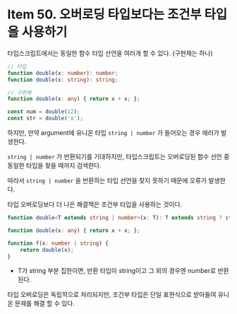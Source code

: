 # Item 50. 오버로딩 타입보다는 조건부 타입을 사용하기

타입스크립트에서는 동일한 함수 타입 선언을 여러개 할 수 있다. (구현채는 하나)

```ts
// 타입
function double(x: number): number;
function double(x: string): string;

// 구현체
function double(x: any) { return x + x; };

const num = double(12);
const str = double('x');
```

하지만, 만약 argument에 유니온 타입 `string | number` 가 들어오는 경우 에러가 발생한다.

`string | number` 가 반환되기를 기대하지만, 타입스크립트는 오버로딩된 함수 선언 중 동일한 타입을 찾을 때까지 검색한다.

따라서 `string | number` 을 반환하는 타입 선언을 찾지 못하기 때문에 오류가 발생한다.

타입 오버로딩보다 더 나은 해결책은 조건부 타입을 사용하는 것이다.

```ts
function double<T extends string | number>(x: T): T extends string ? string : number;

function double(x: any) { return x + x; };

function f(x: number | string) {
    return double(x);
}
```

* T가 string 부분 집한이면, 반환 타입이 string이고 그 외의 경우엔 number로 반환된다.

타입 오버로딩은 독립적으로 처리되지만, 조건부 타입은 단일 표현식으로 받아들여 유니온 문제를 해결 할 수 있다.

